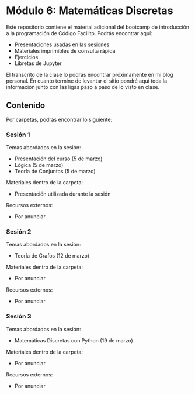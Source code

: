 # Módulo 6: Matemáticas Discretas
Este repositorio contiene el material adicional del bootcamp de introducción a la programación de Código Facilito. Podrás encontrar aquí:
- Presentaciones usadas en las sesiones
- Materiales imprimibles de consulta rápida
- Ejercicios
- Libretas de Jupyter

El transcrito de la clase lo podrás encontrar próximamente en mi blog personal. En cuanto termine de levantar el sitio pondré aquí toda la información junto con las ligas paso a paso de lo visto en clase.

## Contenido
Por carpetas, podrás encontrar lo siguiente:

### Sesión 1
Temas abordados en la sesión:
- Presentación del curso (5 de marzo)
- Lógica (5 de marzo)
- Teoría de Conjuntos (5 de marzo)

Materiales dentro de la carpeta:
- Presentación utilizada durante la sesión

Recursos externos:
- Por anunciar

### Sesión 2
Temas abordados en la sesión:
- Teoría de Grafos (12 de marzo)

Materiales dentro de la carpeta:
- Por anunciar

Recursos externos:
- Por anunciar

### Sesión 3
Temas abordados en la sesión:
- Matemáticas Discretas con Python (19 de marzo)

Materiales dentro de la carpeta:
- Por anunciar

Recursos externos:
- Por anunciar
